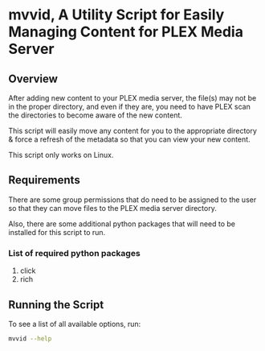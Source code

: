 # mvvid, A Utility Script for Easily Managing Content for PLEX Media Server

## Overview

After adding new content to your PLEX media server, the file(s) may not be in the
proper directory, and even if they are, you need to have PLEX scan the directories
to become aware of the new content.

This script will easily move any content for you to the appropriate directory &
force a refresh of the metadata so that you can view your new content.

This script only works on Linux.

## Requirements

There are some group permissions that do need to be assigned to the user so that
they can move files to the PLEX media server directory.

Also, there are some additional python packages that will need to be installed for
this script to run.

### List of required python packages

1. click
2. rich

## Running the Script

To see a list of all available options, run:

```bash
mvvid --help
```
